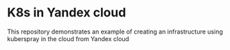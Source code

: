 # K8s in Yandex cloud
This repository demonstrates an example of creating an infrastructure using kuberspray in the cloud from Yandex cloud
